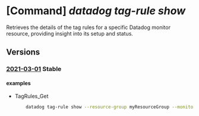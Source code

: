 # [Command] _datadog tag-rule show_

Retrieves the details of the tag rules for a specific Datadog monitor resource, providing insight into its setup and status.

## Versions

### [2021-03-01](/Resources/mgmt-plane/L3N1YnNjcmlwdGlvbnMve30vcmVzb3VyY2Vncm91cHMve30vcHJvdmlkZXJzL21pY3Jvc29mdC5kYXRhZG9nL21vbml0b3JzL3t9L3RhZ3J1bGVzL3t9/2021-03-01.xml) **Stable**

<!-- mgmt-plane /subscriptions/{}/resourcegroups/{}/providers/microsoft.datadog/monitors/{}/tagrules/{} 2021-03-01 -->

#### examples

- TagRules_Get
    ```bash
        datadog tag-rule show --resource-group myResourceGroup --monitor-name myMonitor --rule-set-name default
    ```

